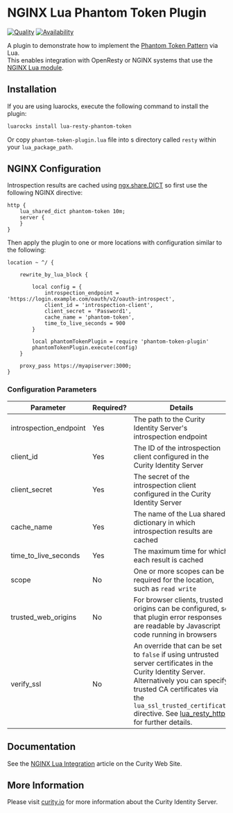 # NGINX Lua Phantom Token Plugin

[![Quality](https://img.shields.io/badge/quality-experiment-red)](https://curity.io/resources/code-examples/status/)
[![Availability](https://img.shields.io/badge/availability-source-blue)](https://curity.io/resources/code-examples/status/)

A plugin to demonstrate how to implement the [Phantom Token Pattern](https://curity.io/resources/learn/phantom-token-pattern/) via Lua.\
This enables integration with OpenResty or NGINX systems that use the [NGINX Lua module](https://www.nginx.com/resources/wiki/modules/lua/).

## Installation

If you are using luarocks, execute the following command to install the plugin:

```bash
luarocks install lua-resty-phantom-token
```

Or copy `phantom-token-plugin.lua` file into s directory called `resty` within your `lua_package_path`.

## NGINX Configuration

Introspection results are cached using [ngx.share.DICT](https://github.com/openresty/lua-nginx-module#ngxshareddict) so first use the following NGINX directive:

```nginx
http {
    lua_shared_dict phantom-token 10m;
    server {
    }
}
```

Then apply the plugin to one or more locations with configuration similar to the following:

```nginx
location ~ ^/ {

    rewrite_by_lua_block {

        local config = {
            introspection_endpoint = 'https://login.example.com/oauth/v2/oauth-introspect',
            client_id = 'introspection-client',
            client_secret = 'Password1',
            cache_name = 'phantom-token',
            time_to_live_seconds = 900
        }

        local phantomTokenPlugin = require 'phantom-token-plugin'
        phantomTokenPlugin.execute(config)
    }

    proxy_pass https://myapiserver:3000;
}
```

### Configuration Parameters

| Parameter | Required? | Details |
| --------- | --------- | ------- |
| introspection_endpoint | Yes | The path to the Curity Identity Server's introspection endpoint |
| client_id | Yes | The ID of the introspection client configured in the Curity Identity Server |
| client_secret | Yes | The secret of the introspection client configured in the Curity Identity Server |
| cache_name | Yes | The name of the Lua shared dictionary in which introspection results are cached |
| time_to_live_seconds | Yes | The maximum time for which each result is cached |
| scope | No | One or more scopes can be required for the location, such as `read write` |
| trusted_web_origins | No | For browser clients, trusted origins can be configured, so that plugin error responses are readable by Javascript code running in browsers |
| verify_ssl | No | An override that can be set to `false` if using untrusted server certificates in the Curity Identity Server. Alternatively you can specify trusted CA certificates via the `lua_ssl_trusted_certificate` directive. See [lua_resty_http](https://github.com/ledgetech/lua-resty-http#request_uri) for further details. |

## Documentation

See the [NGINX Lua Integration](https://curity.io/resources/learn/lua-nginx-integration/) article on the Curity Web Site.

## More Information

Please visit [curity.io](https://curity.io/) for more information about the Curity Identity Server.

